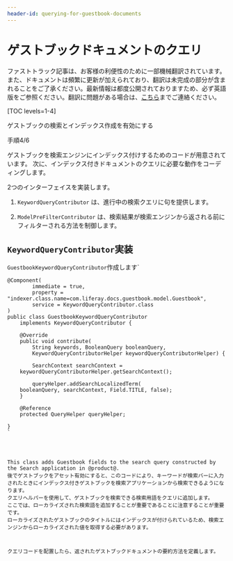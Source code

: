 ```yaml
---
header-id: querying-for-guestbook-documents
---
```


# ゲストブックドキュメントのクエリ

<p class="alert alert-info"><span class="wysiwyg-color-blue120">ファストトラック記事は、お客様の利便性のために一部機械翻訳されています。また、ドキュメントは頻繁に更新が加えられており、翻訳は未完成の部分が含まれることをご了承ください。最新情報は都度公開されておりますため、必ず英語版をご参照ください。翻訳に問題がある場合は、<a href="mailto:support-content-jp@liferay.com">こちら</a>までご連絡ください。</span></p>

[TOC levels=1-4]

<div class="learn-path-step row">
    <p id="stepTitle">ゲストブックの検索とインデックス作成を有効にする</p><p>手順4/6</p>
</div>

ゲストブックを検索エンジンにインデックス付けするためのコードが用意されています。 次に、インデックス付きドキュメントのクエリに必要な動作をコーディングします。

2つのインターフェイスを実装します。

1.  `KeywordQueryContributor` は、進行中の検索クエリに句を提供します。

2.  `ModelPreFilterContributor` は、検索結果が検索エンジンから返される前にフィルターされる方法を制御します。

## `KeywordQueryContributor`実装

`GuestbookKeywordQueryContributor`作成します`</p>

<pre><code>@Component(
        immediate = true,
        property = "indexer.class.name=com.liferay.docs.guestbook.model.Guestbook",
        service = KeywordQueryContributor.class
)
public class GuestbookKeywordQueryContributor
    implements KeywordQueryContributor {

    @Override
    public void contribute(
        String keywords, BooleanQuery booleanQuery,
        KeywordQueryContributorHelper keywordQueryContributorHelper) {

        SearchContext searchContext =
    keywordQueryContributorHelper.getSearchContext();

        queryHelper.addSearchLocalizedTerm(
    booleanQuery, searchContext, Field.TITLE, false);
    }

    @Reference
    protected QueryHelper queryHelper;

}
`</pre>

This class adds Guestbook fields to the search query constructed by the Search application in @product@. 後でゲストブックをアセット有効にすると、このコードにより、キーワードが検索バーに入力されたときにインデックス付きゲストブックを検索アプリケーションから検索できるようになります。 クエリヘルパーを使用して、ゲストブックを検索できる検索用語をクエリに追加します。 ここでは、ローカライズされた検索語を追加することが重要であることに注意することが重要です。 ローカライズされたゲストブックのタイトルにはインデックスが付けられているため、検索エンジンからローカライズされた値を取得する必要があります。

クエリコードを配置したら、返されたゲストブックドキュメントの要約方法を定義します。
